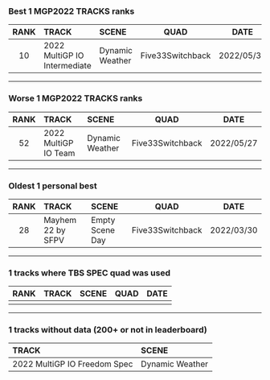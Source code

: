### Best 1 MGP2022 TRACKS ranks
|RANK|TRACK|SCENE|QUAD|DATE|
|:---:|:---|:---|:---:|:---:|
|10|2022 MultiGP IO Intermediate|Dynamic Weather|Five33Switchback|2022/05/30|
---
### Worse 1 MGP2022 TRACKS ranks
|RANK|TRACK|SCENE|QUAD|DATE|
|:---:|:---|:---|:---:|:---:|
|52|2022 MultiGP IO Team|Dynamic Weather|Five33Switchback|2022/05/27|
---
### Oldest 1 personal best
|RANK|TRACK|SCENE|QUAD|DATE|
|:---:|:---|:---|:---:|:---:|
|28|Mayhem 22 by SFPV|Empty Scene Day|Five33Switchback|2022/03/30|
---
### 1 tracks where TBS SPEC quad was used
|RANK|TRACK|SCENE|QUAD|DATE|
|:---:|:---|:---|:---:|:---:|
||||||
---
### 1 tracks without data (200+ or not in leaderboard)
|TRACK|SCENE|
|:---|:---|
|2022 MultiGP IO Freedom Spec|Dynamic Weather|
